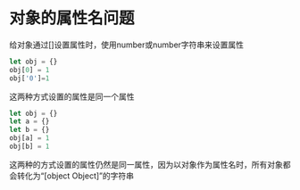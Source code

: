 # 对象的属性名问题

给对象通过[]设置属性时，使用number或number字符串来设置属性

```javascript
let obj = {}
obj[0] = 1
obj['0']=1
```

这两种方式设置的属性是同一个属性

```javascript
let obj = {}
let a = {}
let b = {}
obj[a] = 1
obj[b] = 1
```

这两种的方式设置的属性仍然是同一属性，因为以对象作为属性名时，所有对象都会转化为“[object Object]”的字符串

